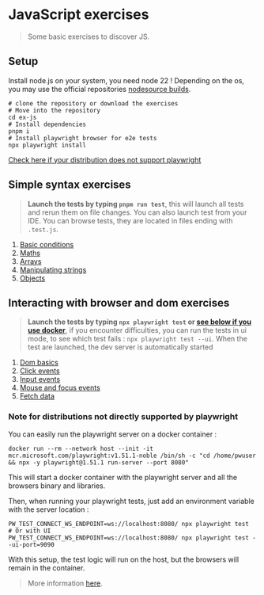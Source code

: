 # JavaScript exercises

> Some basic exercises to discover JS.

## Setup

Install node.js on your system, you need node 22 !
Depending on the os, you may use the official repositories [nodesource builds](https://github.com/nodesource/distributions#installation-instructions-1).

```shell
# clone the repository or download the exercises
# Move into the repository
cd ex-js
# Install dependencies
pnpm i
# Install playwright browser for e2e tests
npx playwright install
```
[Check here if your distribution does not support playwright](#note-for-distributions-not-directly-supported-by-playwright)

## Simple syntax exercises

> **Launch the tests by typing `pnpm run test`**, this will launch all tests and rerun them on file changes.
> You can also launch test from your IDE.
> You can browse tests, they are located in files ending with `.test.js`.

1. [Basic conditions](src/basics/conditions.js)
2. [Maths](src/basics/maths.js)
3. [Arrays](src/arrays/arrays.js)
4. [Manipulating strings](src/basics/strings.js)
5. [Objects](src/objects/objects.js)

## Interacting with browser and dom exercises

> **Launch the tests by typing `npx playwright test` or [see below if you use docker](#note-for-distributions-not-directly-supported-by-playwright)**,
> if you encounter difficulties, you can run the tests in ui mode,
> to see which test fails : `npx playwright test --ui`.
> When the test are launched, the dev server is automatically started

1. [Dom basics](src/dom/dom.js)
2. [Click events](src/events/clicks.js)
3. [Input events](src/events/inputs.js)
4. [Mouse and focus events](src/events/movements.js)
5. [Fetch data](src/fetch/fetchData.js)

### Note for distributions not directly supported by playwright

You can easily run the playwright server on a docker container :
```shell
docker run --rm --network host --init -it mcr.microsoft.com/playwright:v1.51.1-noble /bin/sh -c "cd /home/pwuser && npx -y playwright@1.51.1 run-server --port 8080"
```
This will start a docker container with the playwright server and all the browsers binary and libraries.

Then, when running your playwright tests, just add an environment variable with the server location :
```shell
PW_TEST_CONNECT_WS_ENDPOINT=ws://localhost:8080/ npx playwright test
# Or with UI
PW_TEST_CONNECT_WS_ENDPOINT=ws://localhost:8080/ npx playwright test --ui-port=9090
```
With this setup, the test logic will run on the host, but the browsers will remain in the container.

> More information [here](https://discuss.layer5.io/t/how-to-setup-e2e-testing-environment-with-playwright-and-docker-for-meshery/5498).

